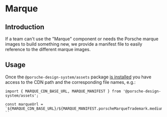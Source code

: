 # Marque

## Introduction
If a team can't use the "Marque" component or needs the Porsche marque images to build something new, we provide a manifest file to easily reference to the different marque images.

## Usage 
Once the `@porsche-design-system/assets` package [is installed](assets/introduction) you have access to the CDN path and the corresponding file names, e.g.:

```
import { MARQUE_CDN_BASE_URL, MARQUE_MANIFEST } from '@porsche-design-system/assets';

const marqueUrl = `${MARQUE_CDN_BASE_URL}/${MARQUE_MANIFEST.porscheMarqueTrademark.medium.1x}`;
``
